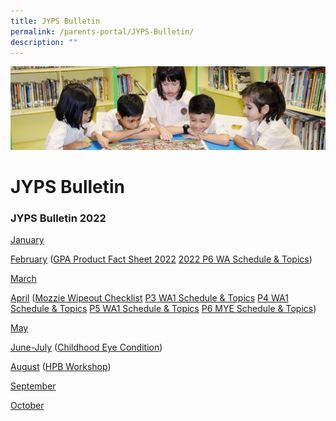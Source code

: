 ```yaml
---
title: JYPS Bulletin
permalink: /parents-portal/JYPS-Bulletin/
description: ""
---
```

![](/images/banner.gif)

JYPS Bulletin
=============

### **JYPS Bulletin 2022**

[January](/files/January%20Bulletin_2022_FINAL.pdf)

[February](/files/February%20Bulletin_2022_FINAL.pdf) ([GPA Product Fact Sheet 2022](/files/GPA%20Product%20Fact%20Sheet%202022.pdf) [2022 P6 WA Schedule & Topics](/files/2022%20P6%20WA%20Schedule%20%20Topics.pdf))

[March](/files/March_Bulletin_2022.pdf)

[April](/files/April_Bulletin_2022%20For%20Circulation.pdf) ([Mozzie Wipeout Checklist](/files/Mozzie%20Wipeout%20Checklist.pdf) [P3 WA1 Schedule & Topics](/files/P3%20WA1%20Topics%20%20Schedule.pdf) [P4 WA1 Schedule & Topics](/files/P4%20WA1%20Topics%20%20Schedule.pdf) [P5 WA1 Schedule & Topics](/files/P5%20WA1%20Topics%20%20Schedule.pdf) [P6 MYE Schedule & Topics](/files/P6%20MYE%20Topics%20%20Schedule.pdf))

[May](/files/May_Bulletin_2022.pdf)

[June-July](/files/June-July_Bulletin_2022.pdf) ([Childhood Eye Condition](/files/Childhood%20Eye%20Condition.pdf))

[August](/files/August_Bulletin_2022.pdf) ([HPB Workshop](/files/HPB%20Workshop.pdf))

[September](/files/Sep_Bulletin_2022%20FINAL.pdf)

[October](/files/October_Bulletin%20_2022_For%20Circulation.pdf)